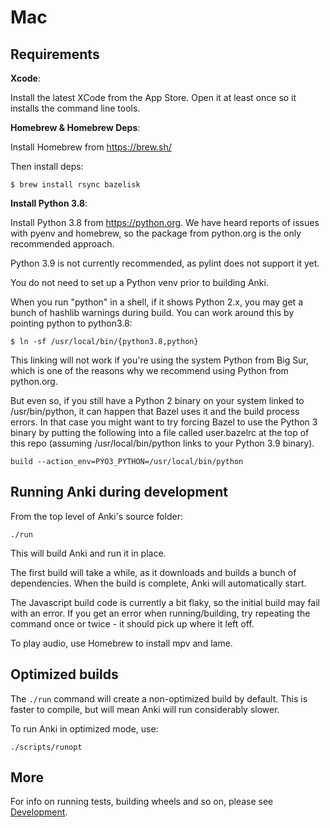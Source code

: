 # Mac

## Requirements

**Xcode**:

Install the latest XCode from the App Store. Open it at least once
so it installs the command line tools.

**Homebrew & Homebrew Deps**:

Install Homebrew from <https://brew.sh/>

Then install deps:

```
$ brew install rsync bazelisk
```

**Install Python 3.8**:

Install Python 3.8 from <https://python.org>. We have heard reports
of issues with pyenv and homebrew, so the package from python.org is
the only recommended approach.

Python 3.9 is not currently recommended, as pylint does not support it yet.

You do not need to set up a Python venv prior to building Anki.

When you run "python" in a shell, if it shows Python 2.x, you may get a
bunch of hashlib warnings during build. You can work around this by
pointing python to python3.8:

```
$ ln -sf /usr/local/bin/{python3.8,python}
```

This linking will not work if you're using the system Python from Big Sur,
which is one of the reasons why we recommend using Python from python.org.

But even so, if you still have a Python 2 binary on your system linked to 
/usr/bin/python, it can happen that Bazel uses it and the build process 
errors. In that case you might want to try forcing Bazel to use the 
Python 3 binary by putting the following into a file called user.bazelrc at 
the top of this repo (assuming /usr/local/bin/python links to your Python 
3.9 binary).

```
build --action_env=PYO3_PYTHON=/usr/local/bin/python
```

## Running Anki during development

From the top level of Anki's source folder:

```
./run
```

This will build Anki and run it in place.

The first build will take a while, as it downloads and builds a bunch of
dependencies. When the build is complete, Anki will automatically start.

The Javascript build code is currently a bit flaky, so the initial
build may fail with an error. If you get an error when running/building,
try repeating the command once or twice - it should pick up where it left off.

To play audio, use Homebrew to install mpv and lame.

## Optimized builds

The `./run` command will create a non-optimized build by default. This is faster
to compile, but will mean Anki will run considerably slower.

To run Anki in optimized mode, use:

```
./scripts/runopt
```

## More

For info on running tests, building wheels and so on, please see [Development](./development.md).
